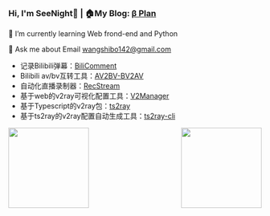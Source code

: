 ### Hi, I'm SeeNight👋 | 🏠My Blog: [β Plan](https://1145141919810.wang)

🌱 I’m currently learning Web frond-end and Python

💬 Ask me about Email <u>wangshibo142@gmail.com</u>

- 记录Bilibili弹幕：[BiliComment](https://github.com/See-Night/BiliComment)
- Bilibili av/bv互转工具：[AV2BV-BV2AV](https://github.com/See-Night/AV2BV-BV2AV)
- 自动化直播录制器：[RecStream](https://github.com/See-Night/RecStream)
- 基于web的v2ray可视化配置工具：[V2Manager](https://github.com/See-Night/V2Manager)
- 基于Typescript的v2ray包：[ts2ray](https://github.com/See-Night/ts2ray)
- 基于ts2ray的v2ray配置自动生成工具：[ts2ray-cli](https://github.com/See-Night/ts2ray-cli)

<div style="display: flex; flex-direction: row; flex-wrap: wrap; justify-content: space-between">
<img height="160px" src="https://github-readme-stats.vercel.app/api?username=See-Night&show_icons=true&theme=tokyonight" />
<img height="160px" src="https://github-readme-stats.vercel.app/api/top-langs/?username=See-Night&show_icons=true&layout=compact&theme=tokyonight"/>
</div>
